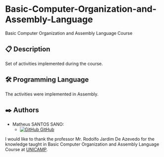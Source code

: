 # Basic-Computer-Organization-and-Assembly-Language
Basic Computer Organization and Assembly Language Course

## 📋 Description
Set of activities implemented during the course.

## 🛠️ Programming Language

The activities were implemented in Assembly.

## ✒️ Authors

- Matheus SANTOS SANO:
    - [![GitHub](https://i.stack.imgur.com/tskMh.png) GitHub](https://github.com/matsano)

I would like to thank the professor Mr. Rodolfo Jardim De Azevedo for the knowledge taught in Basic Computer Organization and Assembly Language Course at [UNICAMP](https://www.unicamp.br/unicamp/).
